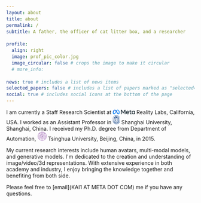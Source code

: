 ```yaml
---
layout: about
title: about
permalink: /
subtitle: A father, the officer of cat litter box, and a researcher

profile:
  align: right
  image: prof_pic_color.jpg
  image_circular: false # crops the image to make it circular
  # more_info:

news: true # includes a list of news items
selected_papers: false # includes a list of papers marked as "selected={true}"
social: true # includes social icons at the bottom of the page
---
```


I am currently a Staff Research Scientist at <img src="../assets/img/meta.png" height="12"/> Reality Labs, California, USA. I worked as an Assistant Professor in <img src="../assets/img/shu.png" height="24"/> Shanghai University, Shanghai, China. I received my Ph.D. degree from Department of Automation, <img src="../assets/img/thu.png" height="24"/> Tsinghua University, Beijing, China, in 2015.

My current research interests include human avatars, multi-modal models, and generative models. I'm dedicated to the creation and understanding of image/video/3d representations. With extensive experience in both academy and industry, I enjoy bringing the knowledge together and benefiting from both side.

Please feel free to [email](KAI1 AT META DOT COM) me if you have any questions.

